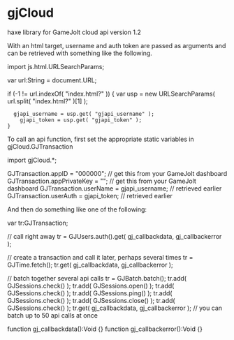# gjCloud
haxe library for GameJolt cloud api version 1.2


With an html target, username and auth token are passed as arguments and can be retrieved with something like the following.

import js.html.URLSearchParams;

var url:String = document.URL;

  if (-1 != url.indexOf( "index.html?" ))
	{
	var usp = new URLSearchParams( url.split( "index.html?" )[1] );

	  gjapi_username = usp.get( "gjapi_username" );
		gjapi_token = usp.get( "gjapi_token" );
	}



To call an api function, first set the appropriate static variables in gjCloud.GJTransaction

import gjCloud.*;

  GJTransaction.appID = "000000";      // get this from your GameJolt dashboard
  GJTransaction.appPrivateKey = "";    // get this from your GameJolt dashboard
  GJTransaction.userName = gjapi_username;  // retrieved earlier
  GJTransaction.userAuth = gjapi_token;     // retrieved earlier

And then do something like one of the following:

var tr:GJTransaction;
  
  // call right away
  tr = GJUsers.auth().get( gj_callbackdata, gj_callbackerror );


  // create a transaction and call it later, perhaps several times
  tr = GJTime.fetch();
  tr.get( gj_callbackdata, gj_callbackerror );


  // batch together several api calls
  tr = GJBatch.batch();
  tr.add( GJSessions.check() );
  tr.add( GJSessions.open() );
  tr.add( GJSessions.check() );
  tr.add( GJSessions.ping() );
  tr.add( GJSessions.check() );
  tr.add( GJSessions.close() );
  tr.add( GJSessions.check() );
  tr.get( gj_callbackdata, gj_callbackerror );   // you can batch up to 50 api calls at once


  function gj_callbackdata():Void {}
  function gj_callbackerror():Void {}

